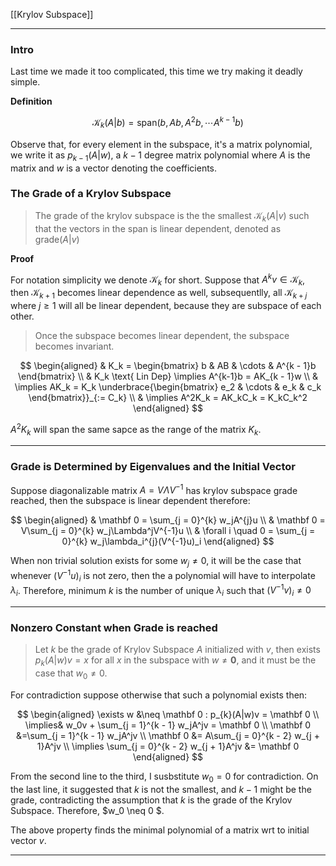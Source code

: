[[Krylov Subspace]]

--- 
### **Intro**

Last time we made it too complicated, this time we try making it deadly simple. 

**Definition**

$$
\mathcal{K}_k(A|b) = \text{span}( b, Ab, A^2b, \cdots A^{k - 1}b)
$$

Observe that, for every element in the subspace, it's a matrix polynomial, we write it as $p_{k-1}(A|w)$, a $k-1$ degree matrix polynomial where $A$ is the matrix and $w$ is a vector denoting the coefficients. 

### **The Grade of a Krylov Subspace**

> The grade of the krylov subspace is the the smallest $\mathcal K_{k}(A|v)$ such that the vectors in the span is linear dependent, denoted as $\text{grade}(A|v)$

**Proof**

For notation simplicity we denote $\mathcal K_k$ for short. Suppose that $A^kv \in \mathcal K_{k}$, then $\mathcal K_{k + 1}$ becomes linear dependence as well, subsequentlly, all $\mathcal K_{k + j}$ where $j\ge 1$ will all be linear dependent, because they are subspace of each other. 

> Once the subspace becomes linear dependent, the subspace becomes invariant. 

$$
\begin{aligned}
    & K_k = \begin{bmatrix}
        b & AB & \cdots & A^{k - 1}b
    \end{bmatrix}
    \\
    & K_k \text{ Lin Dep} \implies A^{k-1}b = AK_{k - 1}w
    \\
    & \implies 
    AK_k = K_k
        \underbrace{\begin{bmatrix}
            e_2 & \cdots & e_k & c_k
        \end{bmatrix}}_{:= C_k}
    \\
    & \implies 
    A^2K_k = AK_kC_k = K_kC_k^2
\end{aligned}
$$

$A^2K_k$ will span the same sapce as the range of the matrix $K_k$. 

---
### **Grade is Determined by Eigenvalues and the Initial Vector**

Suppose diagonalizable matrix $A = V\Lambda V^{-1}$ has krylov subspace grade reached, then the subspace is linear dependent therefore: 

$$
\begin{aligned}
& \mathbf 0 = \sum_{j = 0}^{k}
w_jA^{j}u
\\
& \mathbf 0 = V\sum_{j = 0}^{k} w_j\Lambda^jV^{-1}u
\\
& \forall i \quad 0 = \sum_{j = 0}^{k} w_j\lambda_i^{j}(V^{-1}u)_i
\end{aligned}
$$

When non trivial solution exists for some $w_j \neq 0$, it will be the case that whenever $(V^{-1}u)_i$ is not zero, then the a polynomial will have to interpolate $\lambda_i$. Therefore, minimum $k$ is the number of unique $\lambda_i$ such that $(V^{-1}v)_i\neq 0$


---
### **Nonzero Constant when Grade is reached**

> Let $k$ be the grade of Krylov Subspace $A$ initialized with $v$, then exists $p_{k}(A|w)v = x$ for all $x$ in the subspace  with $w\neq \mathbf 0$, and it must be the case that $w_0\neq 0$.

For contradiction suppose otherwise that such a polynomial exists then: 

$$
\begin{aligned}
    \exists w &\neq \mathbf 0 : p_{k}(A|w)v = \mathbf 0 
    \\
    \implies& w_0v + \sum_{j = 1}^{k - 1} w_jA^jv = \mathbf 0
    \\
    \mathbf 0 &=\sum_{j = 1}^{k - 1} w_jA^jv
    \\
    \mathbf 0 &= A\sum_{j = 0}^{k - 2} w_{j + 1}A^jv
    \\
    \implies \sum_{j = 0}^{k - 2} w_{j + 1}A^jv &= \mathbf 0 
\end{aligned}
$$

From the second line to the third, I susbstitute $w_0 = 0$ for contradiction. On the last line, it suggested that $k$ is not the smallest, and $k - 1$ might be the grade, contradicting the assumption that $k$ is the grade of the Krylov Subspace. Therefore, $w_0 \neq 0 $. 

The above property finds the minimal polynomial of a matrix wrt to initial vector $v$. 


---
